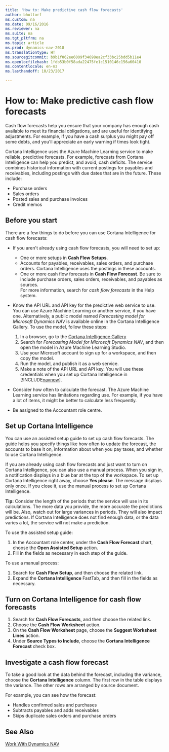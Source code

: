 ```yaml
---
title: 'How to: Make predictive cash flow forecasts'
author: bholtorf
ms.custom: na
ms.date: 09/16/2016
ms.reviewer: na
ms.suite: na
ms.tgt_pltfrm: na
ms.topic: article
ms.prod: dynamics-nav-2018
ms.translationtype: HT
ms.sourcegitcommit: b9b1f062ee6009f34698ea2cf33bc25bdd5b11e4
ms.openlocfilehash: 1fdb53b0f58ada22475fe1c1510146c156a60410
ms.contentlocale: en-nz
ms.lasthandoff: 10/23/2017

---
```


# <a name="how-to-make-predictive-cash-flow-forecasts"></a>How to: Make predictive cash flow forecasts
Cash flow forecasts help you ensure that your company has enough cash available to meet its financial obligations, and are useful for identifying adjustments. For example, if you have a cash surplus you might pay off some debts, and you'll appreciate an early warning if times look tight.

Cortana Intelligence uses the Azure Machine Learning service to make reliable, predictive forecasts. For example, forecasts from Cortana Intelligence can help you predict, and avoid, cash deficits. The service combines historical information with current postings for payables and receivables, including postings with due dates that are in the future. These include:
* Purchase orders
* Sales orders
* Posted sales and purchase invoices
* Credit memos

## <a name="before-you-start"></a>Before you start  
There are a few things to do before you can use Cortana Intelligence for cash flow forecasts:
* If you aren't already using cash flow forecasts, you will need to set up:
    * One or more setups in **Cash Flow Setups**.
    * Accounts for payables, receivables, sales orders, and purchase orders. Cortana Intelligence uses the postings in these accounts.
    * One or more cash flow forecasts in **Cash Flow Forecast**. Be sure to include purchase orders, sales orders, receivables, and payables as sources.  
    For more information, search for _cash flow forecasts_ in the Help system.
* Know the API URL and API key for the predictive web service to use.  
    You can use Azure Machine Learning or another service, if you have one. Alternatively, a public model named _Forecasting model for Microsoft Dynamics NAV_ is available online in the Cortana Intelligence Gallery. To use the model, follow these steps:

    1. In a browser, go to the [Cortana Intelligence Gallery](https://go.microsoft.com/fwlink/?linkid=828352)
    2. Search for _Forecasting Model for Microsoft Dynamics NAV_, and then open the model in Azure Machine Learning Studio.
    3. Use your Microsoft account to sign up for a workspace, and then copy the model.
    4. Run the model, and publish it as a web service.
    5. Make a note of the API URL and API key. You will use these credentials when you set up Cortana Intelligence in [!INCLUDE[navnow](includes/navnow_md.md)].  

* Consider how often to calculate the forecast. The Azure Machine Learning service has limitations regarding use. For example, if you have a lot of items, it might be better to calculate less frequently.
* Be assigned to the Accountant role centre.

## <a name="set-up-cortana-intelligence"></a>Set up Cortana Intelligence
You can use an assisted setup guide to set up cash flow forecasts. The guide helps you specify things like how often to update the forecast, the accounts to base it on, information about when you pay taxes, and whether to use Cortana Intelligence.  

If you are already using cash flow forecasts and just want to turn on Cortana Intelligence, you can also use a manual process. When you sign in, a notification displays in a blue bar at the top of the workspace. To set up Cortana Intelligence right away, choose **Yes please**. The message displays only once. If you close it, use the manual process to set up Cortana Intelligence.  

**Tip:** Consider the length of the periods that the service will use in its calculations. The more data you provide, the more accurate the predictions will be. Also, watch out for large variances in periods. They will also impact predictions. If Cortana Intelligence does not find enough data, or the data varies a lot, the service will not make a prediction.

To use the assisted setup guide:
1. In the Accountant role center, under the **Cash Flow Forecast** chart, choose the **Open Assisted Setup** action.
2. Fill in the fields as necessary in each step of the guide.

To use a manual process:
1. Search for **Cash Flow Setup**, and then choose the related link.
2. Expand the **Cortana Intelligence** FastTab, and then fill in the fields as necessary.

## <a name="turn-on-cortana-intelligence-for-cash-flow-forecasts"></a>Turn on Cortana Intelligence for cash flow forecasts
1. Search for **Cash Flow Forecasts**, and then choose the related link.
2. Choose the **Cash Flow Worksheet** action.
3. On the **Cash Flow Worksheet** page, choose the **Suggest Worksheet Lines** action.  
4. Under **Source Types to Include**, choose the **Cortana Intelligence Forecast** check box.

## <a name="investigate-a-cash-flow-forecast"></a>Investigate a cash flow forecast
To take a good look at the data behind the forecast, including the variance, choose the **Cortana Intelligence** column. The first row in the table displays the variance. The other rows are arranged by source document.  

For example, you can see how the forecast:    
* Handles confirmed sales and purchases
* Subtracts payables and adds receivables
* Skips duplicate sales orders and purchase orders

## <a name="see-also"></a>See Also  
[Work With Dynamics NAV](ui-work-product.md)


